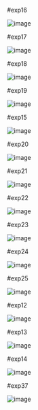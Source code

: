 #exp16

![image](https://github.com/sreejakaveti/Toc/assets/113493813/4274699a-6433-45c0-a6dc-d6daa61d632c)

#exp17

![image](https://github.com/sreejakaveti/Toc/assets/113493813/8d790dcb-ca03-4046-9655-a2c58c563faa)


#exp18

![image](https://github.com/sreejakaveti/Toc/assets/113493813/c6e1e2d6-af93-480a-80b9-58284f2d09cd)

#exp19

![image](https://github.com/sreejakaveti/Toc/assets/113493813/7faf2cfa-2a06-4934-919d-55c917ab3785)

#exp15

![image](https://github.com/sreejakaveti/Toc/assets/113493813/0818ca08-a6bc-4e48-a898-e03d44d1ce02)

#exp20

![image](https://github.com/sreejakaveti/Toc/assets/113493813/de560cb6-cd66-4c51-92c1-fb9ad652cfe4)

#exp21

![image](https://github.com/sreejakaveti/Toc/assets/113493813/fb4e7f98-7f13-4546-bc43-496f25b56bac)

#exp22

![image](https://github.com/sreejakaveti/Toc/assets/113493813/f37c68e5-3c0e-4bbc-8318-4f65fafb64fd)


#exp23

![image](https://github.com/sreejakaveti/Toc/assets/113493813/fae6a19c-2879-418f-b36e-2809806fedfa)

#exp24

![image](https://github.com/sreejakaveti/Toc/assets/113493813/83b5d7f5-311a-4cca-8147-3b9713cd63d8)

#exp25

![image](https://github.com/sreejakaveti/Toc/assets/113493813/98c65061-79a7-48d3-9435-97e6c7fae42a)


#exp12

![image](https://github.com/sreejakaveti/Toc/assets/113493813/ab0719e3-05a0-459c-a861-d4b594c34429)

#exp13

![image](https://github.com/sreejakaveti/Toc/assets/113493813/9e5e79d4-2a7b-4ffd-aa9d-7eb2d2ca115b)

#exp14

![image](https://github.com/sreejakaveti/Toc/assets/113493813/44144828-ffe8-4715-ad4d-e7637b3b47ed)

#exp37

![image](https://github.com/sreejakaveti/Toc/assets/113493813/8d6036e0-ba3f-4b77-b5bf-e35e33a36ac0)












